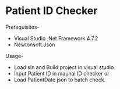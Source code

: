 # Patient ID Checker

Prerequisites-
- Visual Studio .Net Framework 4.7.2
- Newtonsoft.Json

Usage-
- Load sln and Build project in visual studio
- Input Patient ID in maunal ID checker or
- Load PatientDate json to batch check.
